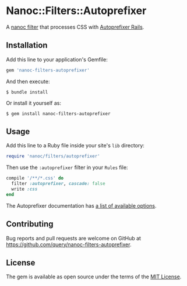 # Nanoc::Filters::Autoprefixer

A [nanoc filter][nanoc-filter] that processes CSS with [Autoprefixer
Rails][autoprefixer-rails].

[nanoc-filter]: https://nanoc.ws/doc/filters/
[autoprefixer-rails]: https://github.com/ai/autoprefixer-rails

## Installation

Add this line to your application's Gemfile:

```ruby
gem 'nanoc-filters-autoprefixer'
```

And then execute:

    $ bundle install

Or install it yourself as:

    $ gem install nanoc-filters-autoprefixer

## Usage

Add this line to a Ruby file inside your site's `lib` directory:

```ruby
require 'nanoc/filters/autoprefixer'
```

Then use the `:autoprefixer` filter in your `Rules` file:

```ruby
compile '/**/*.css' do
  filter :autoprefixer, cascade: false
  write :css
end
```

The Autoprefixer documentation has [a list of available
options][autoprefixer-options].

[autoprefixer-options]: https://github.com/postcss/autoprefixer#options

## Contributing

Bug reports and pull requests are welcome on GitHub at
<https://github.com/query/nanoc-filters-autoprefixer>.


## License

The gem is available as open source under the terms of the [MIT License][mit].

[mit]: https://opensource.org/licenses/MIT
